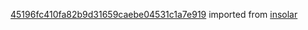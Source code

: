 [45196fc410fa82b9d31659caebe04531c1a7e919](https://github.com/insolar/insolar/commit/45196fc410fa82b9d31659caebe04531c1a7e919) imported from [insolar](https://github.com/insolar/insolar)
